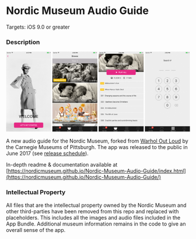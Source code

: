 # Nordic Museum Audio Guide

Targets: iOS 9.0 or greater

### Description

![Nordic Museum Audio Guide Screenshots](docs/assets/appScreenshots.png)

A new audio guide for the Nordic Museum, forked from [Warhol Out Loud](https://github.com/CMP-Studio/TheWarholOutLoud) by the Carnegie Museums of Pittsburgh. The app was released to the public in June 2017 (see [release schedule](https://github.com/NordicMuseum/Nordic-Museum-Audio-Guide/releases)).

In-depth readme & documentation available at [https://nordicmuseum.github.io/Nordic-Museum-Audio-Guide/index.html](https://nordicmuseum.github.io/Nordic-Museum-Audio-Guide/)

### Intellectual Property

All files that are the intellectual property owned by the Nordic Museum and other third-parties have been removed from this repo and replaced with placeholders. This includes all the images and audio files included in the App Bundle. Additional museum information remains in the code to give an overall sense of the app.


